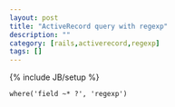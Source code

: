 ```yaml
---
layout: post
title: "ActiveRecord query with regexp"
description: ""
category: [rails,activerecord,regexp]
tags: []
---
```

{% include JB/setup %}

    where('field ~* ?', 'regexp')